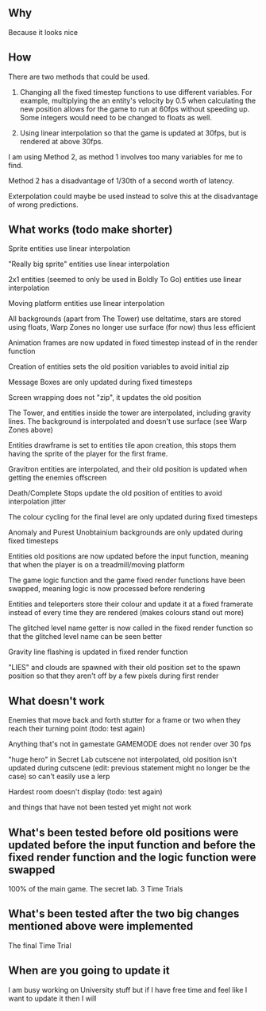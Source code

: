 Why
-
Because it looks nice

How
-
There are two methods that could be used.


1) Changing all the fixed timestep functions to use different variables. For example, multiplying the an entity's velocity by 0.5 when calculating the new position allows for the game to run at 60fps without speeding up. Some integers would need to be changed to floats as well.

2) Using linear interpolation so that the game is updated at 30fps, but is rendered at above 30fps.

I am using Method 2, as method 1 involves too many variables for me to find.

Method 2 has a disadvantage of 1/30th of a second worth of latency.

Exterpolation could maybe be used instead to solve this at the disadvantage of wrong predictions.

What works (todo make shorter)
-
Sprite entities use linear interpolation

"Really big sprite" entities use linear interpolation

2x1 entities (seemed to only be used in Boldly To Go) entities use linear interpolation

Moving platform entities use linear interpolation

All backgrounds (apart from The Tower) use deltatime, stars are stored using floats, Warp Zones no longer use surface (for now) thus less efficient

Animation frames are now updated in fixed timestep instead of in the render function

Creation of entities sets the old position variables to avoid initial zip

Message Boxes are only updated during fixed timesteps

Screen wrapping does not "zip", it updates the old position

The Tower, and entities inside the tower are interpolated, including gravity lines. The background is interpolated and doesn't use surface (see Warp Zones above)

Entities drawframe is set to entities tile apon creation, this stops them having the sprite of the player for the first frame.

Gravitron entities are interpolated, and their old position is updated when getting the enemies offscreen

Death/Complete Stops update the old position of entities to avoid interpolation jitter

The colour cycling for the final level are only updated during fixed timesteps

Anomaly and Purest Unobtainium backgrounds are only updated during fixed timesteps

Entities old positions are now updated before the input function, meaning that when the player is on a treadmill/moving platform

The game logic function and the game fixed render functions have been swapped, meaning logic is now processed before rendering

Entities and teleporters store their colour and update it at a fixed framerate instead of every time they are rendered (makes colours stand out more)

The glitched level name getter is now called in the fixed render function so that the glitched level name can be seen better

Gravity line flashing is updated in fixed render function

"LIES" and clouds are spawned with their old position set to the spawn position so that they aren't off by a few pixels during first render

What doesn't work
-
Enemies that move back and forth stutter for a frame or two when they reach their turning point (todo: test again)

Anything that's not in gamestate GAMEMODE does not render over 30 fps

"huge hero" in Secret Lab cutscene not interpolated, old position isn't updated during cutscene (edit: previous statement might no longer be the case) so can't easily use a lerp

Hardest room doesn't display (todo: test again)

and things that have not been tested yet might not work

What's been tested before old positions were updated before the input function and before the fixed render function and the logic function were swapped
-
100% of the main game.
The secret lab.
3 Time Trials

What's been tested after the two big changes mentioned above were implemented
-
The final Time Trial

When are you going to update it
-
I am busy working on University stuff but if I have free time and feel like I want to update it then I will
